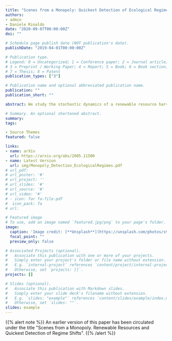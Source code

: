 ```yaml
---
title: "Scenes from a Monopoly: Quickest Detection of Ecological Regimes"
authors:
- admin
- Daniele Rinaldo
date: "2020-09-07T00:00:00Z"
doi: ""

# Schedule page publish date (NOT publication's date).
publishDate: "2019-04-01T00:00:00Z"

# Publication type.
# Legend: 0 = Uncategorized; 1 = Conference paper; 2 = Journal article;
# 3 = Preprint / Working Paper; 4 = Report; 5 = Book; 6 = Book section;
# 7 = Thesis; 8 = Patent
publication_types: ["3"]

# Publication name and optional abbreviated publication name.
publication: ""
publication_short: ""

abstract: We study the stochastic dynamics of a renewable resource harvested by a monopolist facing a downward sloping demand curve. We introduce a framework where harvesting sequentially affects the resource's potential to regenerate, resulting in an endogenous ecological regime shift. In a multi-period setting, the firm's objective is to find the profit-maximizing harvesting policy while simultaneously detecting in the quickest time possible the change in regime. Encapsulating the idea of environmental surveillance, the use of quickest detection method allows us to easily translate our framework to real-time detection. Solving analytically, we show that a negative regime shift induces an aggressive extraction behaviour due to a combination of faster detection, a sense of urgency, and higher markups. Precautionary behaviour can result due to increasing resource rent. We study the probability of extinction and show the emergence of catastrophe risk which can be both reversible and irreversible.

# Summary. An optional shortened abstract.
summary: 
tags:

- Source Themes
featured: false

links: 
- name: arXiv
  url: https://arxiv.org/abs/2005.11500
- name: Latest Version
  url: img/Monopoly_Detection_EcologicalRegimes.pdf
# url_pdf: 
# url_poster: '#'
# url_project: ''
# url_slides: '#'
# url_source: '#'
# url_video: '#'
# - icon: far fa-file-pdf
#  icon_pack: fa
# url: 

# Featured image
# To use, add an image named `featured.jpg/png` to your page's folder. 
image:
  caption: 'Image credit: [**Unsplash**](https://unsplash.com/photos/s9CC2SKySJM)'
  focal_point: ""
  preview_only: false

# Associated Projects (optional).
#   Associate this publication with one or more of your projects.
#   Simply enter your project's folder or file name without extension.
#   E.g. `internal-project` references `content/project/internal-project/index.md`.
#   Otherwise, set `projects: []`.
projects: []

# Slides (optional).
#   Associate this publication with Markdown slides.
#   Simply enter your slide deck's filename without extension.
#   E.g. `slides: "example"` references `content/slides/example/index.md`.
#   Otherwise, set `slides: ""`.
slides: example
---
```


{{% alert note %}}
An earlier version of this paper has been circulated under the title "Scenes from a Monopoly. Renewable Resources and Quickest Detection of Regime Shifts".
{{% /alert %}}



